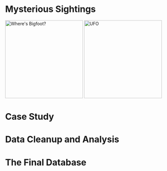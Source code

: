 # Mysterious Sightings

  <p float="left">
  <img src="https://user-images.githubusercontent.com/82002107/133897523-14d928be-d018-491b-b6ac-f6e5494dd33d.png" alt="Where's Bigfoot?" width="250" height="250">
  <img src="![image](https://user-images.githubusercontent.com/82002107/133905796-7797e10a-851f-40f0-bb3c-4f0c69ab3e67.png)" alt="UFO" width="250" height="250"
</p>

# Case Study

# Data Cleanup and Analysis

# The Final Database

